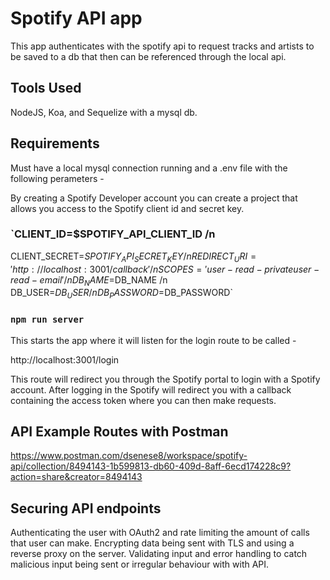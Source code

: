 # Spotify API app

This app authenticates with the spotify api to request tracks and artists to be saved to a db that then can be referenced through the local api.

## Tools Used

NodeJS, Koa, and Sequelize with a mysql db.

## Requirements

Must have a local mysql connection running and a .env file with the following perameters -

By creating a Spotify Developer account you can create a project that allows you access to the Spotify client id and secret key.

### `CLIENT_ID=$SPOTIFY_API_CLIENT_ID /n
CLIENT_SECRET=$SPOTIFY_API_SECRET_KEY /n
REDIRECT_URI='http://localhost:3001/callback' /n
SCOPES='user-read-private user-read-email'/n
DB_NAME=$DB_NAME /n
DB_USER=$DB_USER /n
DB_PASSWORD=$DB_PASSWORD` 

### `npm run server`

This starts the app where it will listen for the login route to be called -

http://localhost:3001/login

This route will redirect you through the Spotify portal to login with a Spotify account. After logging in the Spotify will redirect you with a callback containing the access token where you can then make requests.

## API Example Routes with Postman

https://www.postman.com/dsenese8/workspace/spotify-api/collection/8494143-1b599813-db60-409d-8aff-6ecd174228c9?action=share&creator=8494143

## Securing API endpoints

Authenticating the user with OAuth2 and rate limiting the amount of calls that user can make. Encrypting data being sent with TLS and using a reverse proxy on the server. Validating input and error handling to catch malicious input being sent or irregular behaviour with with API.

